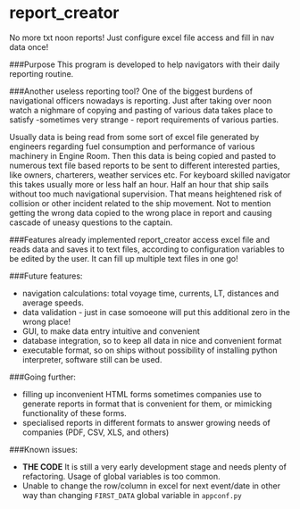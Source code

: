 # report_creator
No more txt noon reports! Just configure excel file access and fill in nav data once!

###Purpose
This program is developed to help navigators with their daily reporting routine.


###Another useless reporting tool?
One of the biggest burdens of navigational officers nowadays is reporting. Just after taking over noon  watch a nighmare of copying and pasting of various data takes place to satisfy -sometimes very strange - report requirements of various parties.

Usually  data is being read from some sort of excel file generated by engineers regarding fuel consumption and performance of various machinery in Engine Room. Then this data is being copied and pasted to numerous text file based reports to be sent to different interested parties, like owners, charterers, weather services etc. For keyboard skilled navigator this takes usually more or less half an hour. Half an hour that ship sails without too much navigational supervision. That means heightened risk of collision or other incident related to the ship movement. Not to mention getting the wrong data copied to the wrong place in report and causing cascade of uneasy questions to the captain.

###Features already implemented
report_creator access excel file and reads data and saves it to text files, according to configuration variables to be edited by the user. It can fill up multiple text files in one go!

###Future features:
+ navigation calculations: total voyage time, currents, LT, distances and average speeds.
+ data validation - just in case somoeone will put this additional zero in the wrong place!
+ GUI, to make data entry intuitive and convenient
+ database integration, so to keep all data in nice and convenient format
+ executable format, so on ships without possibility of installing python interpreter, software still can be used.

###Going further:
+ filling up inconvenient HTML forms sometimes companies use to generate reports in format that is convenient for them, or mimicking functionality of these forms.
+ specialised reports in different formats to answer growing needs of companies (PDF, CSV, XLS, and others)

###Known issues:
+ **THE CODE** It is still a very early development stage and needs plenty of refactoring. Usage of global variables is too common.
+ Unable to change the row/column in excel for next event/date in other way than changing `FIRST_DATA` global variable in `appconf.py`
